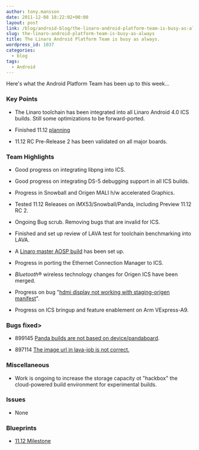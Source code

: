 ```yaml
---
author: tony.mansson
date: 2011-12-08 18:22:02+00:00
layout: post
link: /blog/android-blog/the-linaro-android-platform-team-is-busy-as-always/
slug: the-linaro-android-platform-team-is-busy-as-always
title: The Linaro Android Platform Team is busy as always.
wordpress_id: 1037
categories:
  - blog
tags:
  - Android
---
```


Here's what the Android Platform Team has been up to this week...

### Key Points

- The Linaro toolchain has been integrated into all Linaro Android 4.0 ICS builds. Still some optimizations to be forward-ported.

- Finished 11.12 [planning](https://launchpad.net/linaro-android/+milestone/11.12)

- 11.12 RC Pre-Release 2 has been validated on all major boards.

### Team Highlights

- Good progress on integrating libpng into ICS.

- Good progress on integrating DS-5 debugging support in all ICS builds.

- Progress in Snowball and Origen MALI h/w accelerated Graphics.

- Tested 11.12 Releases on iMX53/Snowball/Panda, including Preview 11.12 RC 2.

- Ongoing Bug scrub. Removing bugs that are invalid for ICS.

- Finished and set up review of LAVA test for toolchain benchmarking into LAVA.

- A [Linaro master AOSP build]() has been set up.

- Progress in porting the Ethernet Connection Manager to ICS.

- *Bluetooth*® wireless technology changes for Origen ICS have been merged.

- Progress on bug "[hdmi display not working with staging-origen manifest](https://bugs.launchpad.net/linaro-android/+bug/888644)".

- Progress on ICS bringup and feature enablement on Arm VExpress-A9.

### Bugs fixed>

- 899145 [Panda builds are not based on device/pandaboard](https://bugs.launchpad.net/linaro-android/+bug/899145).

- 897114 [The image url in lava-job is not correct.](https://bugs.launchpad.net/linaro-android/+bug/897114)

### Miscellaneous

- Work is ongoing to increase the storage capacity ot "hackbox" the cloud-powered build environment for experimental builds.

### Issues

- None

### Blueprints

- [11.12 Milestone](https://launchpad.net/linaro-android/+milestone/11.12)
